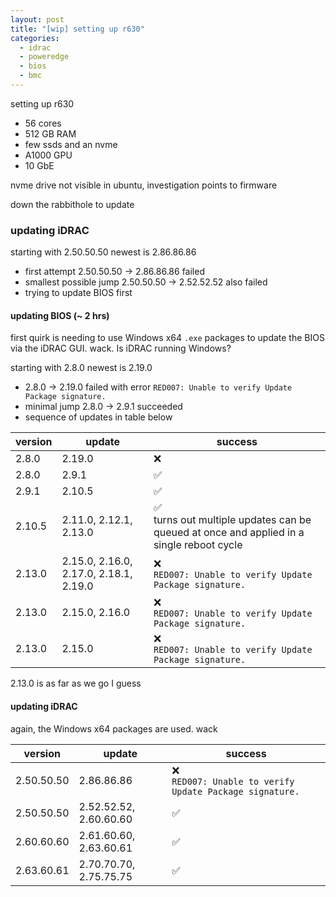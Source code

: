 ```yaml
---
layout: post
title: "[wip] setting up r630"
categories:
  - idrac
  - poweredge
  - bios
  - bmc
---
```


setting up r630

- 56 cores
- 512 GB RAM
- few ssds and an nvme
- A1000 GPU
- 10 GbE

nvme drive not visible in ubuntu, investigation points to firmware

down the rabbithole to update

### updating iDRAC

starting with 2.50.50.50 newest is 2.86.86.86

- first attempt 2.50.50.50 -> 2.86.86.86 failed
- smallest possible jump 2.50.50.50 -> 2.52.52.52 also failed
- trying to update BIOS first

#### updating BIOS (~ 2 hrs)

first quirk is needing to use Windows x64 `.exe` packages to update the BIOS via the iDRAC GUI. wack. Is iDRAC running
Windows?

starting with 2.8.0 newest is 2.19.0

- 2.8.0 -> 2.19.0 failed with error `RED007: Unable to verify Update Package signature.`
- minimal jump 2.8.0 -> 2.9.1 succeeded
- sequence of updates in table below

| version | update                                 | success                                                                                        |
|---------|----------------------------------------|------------------------------------------------------------------------------------------------|
| 2.8.0   | 2.19.0                                 | ❌                                                                                              |
| 2.8.0   | 2.9.1                                  | ✅                                                                                              |
| 2.9.1   | 2.10.5                                 | ✅                                                                                              |
| 2.10.5  | 2.11.0, 2.12.1, 2.13.0                 | ✅ <br/>  turns out multiple updates can be queued at once and applied in a single reboot cycle | 
| 2.13.0  | 2.15.0, 2.16.0, 2.17.0, 2.18.1, 2.19.0 | ❌ <br/> `RED007: Unable to verify Update Package signature.`                                   | 
| 2.13.0  | 2.15.0, 2.16.0                         | ❌ <br/> `RED007: Unable to verify Update Package signature.`                                   | 
| 2.13.0  | 2.15.0                                 | ❌ <br/> `RED007: Unable to verify Update Package signature.`                                   | 

2.13.0 is as far as we go I guess

#### updating iDRAC

again, the Windows x64 packages are used. wack

| version    | update                 | success                                                     |
|------------|------------------------|-------------------------------------------------------------|
| 2.50.50.50 | 2.86.86.86             | ❌<br/> `RED007: Unable to verify Update Package signature.` |
| 2.50.50.50 | 2.52.52.52, 2.60.60.60 | ✅                                                           |
| 2.60.60.60 | 2.61.60.60, 2.63.60.61 | ✅                                                           |
| 2.63.60.61 | 2.70.70.70, 2.75.75.75 | ✅                                                           |
